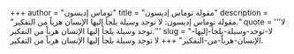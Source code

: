 +++
author = "توماس إديسون"
title = "مقولة توماس إديسون"
description = "مقولة توماس إديسون: لا توجد وسيلة يلجأ إليها الإنسان هرباً من التفكير."
quote = '''لا توجد وسيلة يلجأ إليها الإنسان هرباً من التفكير.'''
slug = "لا-توجد-وسيلة-يلجأ-إليها-الإنسان-هرباً-من-التفكير"
+++
لا توجد وسيلة يلجأ إليها الإنسان هرباً من التفكير.
